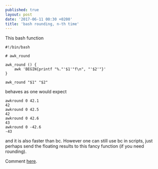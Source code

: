 ```yaml
---
published: true
layout: post
date: '2017-06-11 00:30 +0200'
title: 'bash rounding, n-th time'
---
```

This bash function

    #!/bin/bash

    # awk_round

    awk_round () {
        awk 'BEGIN{printf "%."'$1'"f\n", "'$2'"}'
    }

    awk_round "$1" "$2"
    
behaves as one would expect

    awkround 0 42.1
    42
    awkround 0 42.5
    42
    awkround 0 42.6
    43
    awkround 0 -42.6
    -43
    
and it is also faster than bc. However one can still use bc in scripts, just perhaps send the floating results to this fancy function (if you need rounding).

Comment [here](https://forums.bunsenlabs.org/viewtopic.php?pid=53424).
